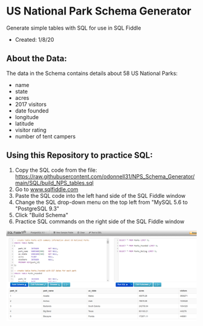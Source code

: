 # US National Park Schema Generator
Generate simple tables with SQL for use in SQL Fiddle
- Created: 1/8/20
 
## About the Data:
The data in the Schema contains details about 58 US National Parks:
- name
- state
- acres
- 2017 visitors
- date founded
- longitude
- latitude
- visitor rating
- number of tent campers

## Using this Repository to practice SQL:
1. Copy the SQL code from the file: https://raw.githubusercontent.com/odonnell31/NPS_Schema_Generator/main/SQL/build_NPS_tables.sql
2. Go to www.sqlfiddle.com
3. Paste the SQL code into the left hand side of the SQL Fiddle window
4. Change the SQL drop-down menu on the top left from "MySQL 5.6 to "PostgreSQL 9.3"
5. Click "Build Schema"
6. Practice SQL commands on the right side of the SQL Fiddle window

![Alt text](Data/sqlfiddle_img.png)
